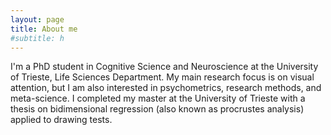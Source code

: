 ```yaml
---
layout: page
title: About me
#subtitle: h
---
```


I'm a PhD student in Cognitive Science and Neuroscience at the University of Trieste, Life Sciences Department. My main research focus is on visual attention, but I am also interested in psychometrics, research methods, and meta-science. I completed my master at the University of Trieste with a thesis on bidimensional regression (also known as procrustes analysis) applied to drawing tests.
